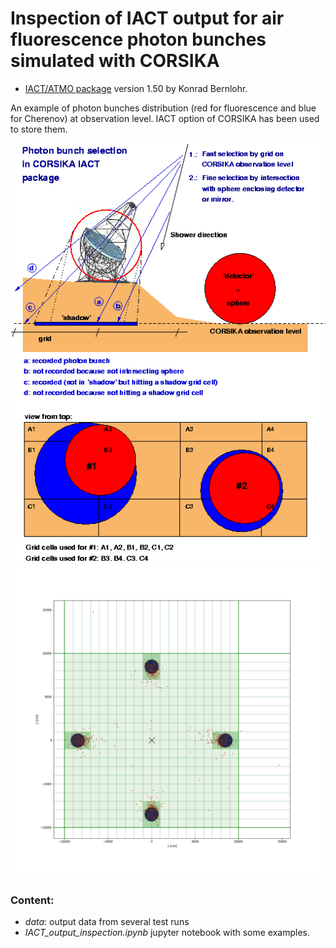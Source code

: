 # Inspection of IACT output for air fluorescence photon bunches simulated with CORSIKA

  - [IACT/ATMO package](https://www.mpi-hd.mpg.de/hfm/~bernlohr/iact-atmo/) version 1.50 by Konrad Bernlohr.

An example of photon bunches distribution (red for fluorescence and blue for Cherenov) at observation level. IACT option of CORSIKA has been used to store them.

![](images/iact3d.png)
![](images/vertical.png "Top view")

### Content:
  - *data*: output data from several test runs
  - *IACT_output_inspection.ipynb* jupyter notebook with some examples.
